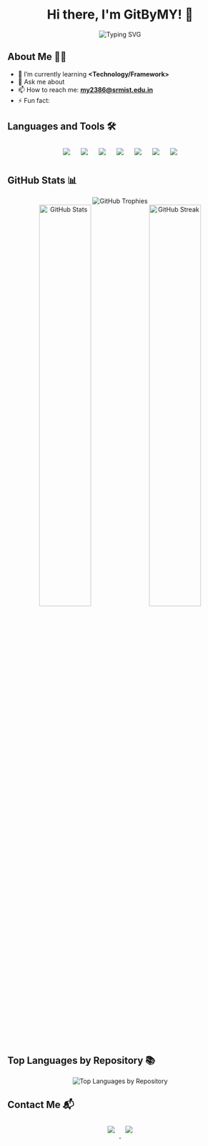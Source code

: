<!-- Header -->
<h1 align="center">Hi there, I'm GitByMY! 👋</h1>

<!-- Introduction -->
<p align="center">
  <img src="https://readme-typing-svg.herokuapp.com?font=Fira+Code&color=4A90E2&size=24&center=true&vCenter=true&width=500&lines=Welcome+to+my+GitHub+Profile!;Manmohan+Yadav+RA2211003011879;Don't+let+my+repositories+kill+you;I+love+coding+and+open+source!" alt="Typing SVG" />
</p>

<!-- About Me -->
## About Me 🧑‍💻

- 🌱 I’m currently learning **<Technology/Framework>**
- 💬 Ask me about **<Your Expertise>**
- 📫 How to reach me: **my2386@srmist.edu.in**
- ⚡ Fun fact: **<Interesting Fact About You>**

<!-- Languages and Tools -->
## Languages and Tools 🛠️

<p align="center">
  <img src="https://img.icons8.com/color/48/000000/python.png" style="margin: 10px;"/>
  <img src="https://img.icons8.com/color/48/000000/c-programming.png" style="margin: 10px;"/>
  <img src="https://img.icons8.com/color/48/000000/c-plus-plus-logo.png" style="margin: 10px;"/>
  <img src="https://img.icons8.com/plasticine/48/000000/bash.png" style="margin: 10px;"/>
  <img src="https://img.icons8.com/color/48/ffffff/heroku.png" style="margin: 10px;"/>
  <img src="https://img.icons8.com/color/48/000000/kali-linux.png" style="margin: 10px;"/>
  <img src="https://img.icons8.com/color/48/000000/java-coffee-cup-logo.png" style="margin: 10px;"/>
</p>

<!-- GitHub Stats -->
## GitHub Stats 📊

<div align="center">
  <!-- GitHub Profile Trophy -->
  <img src="https://github-profile-trophy.vercel.app/?username=GitByMY&theme=blue-green&no-frame=true&row=1&column=6" alt="GitHub Trophies" />
</div>

<div align="center">
  <!-- GitHub Stats -->
  <img src="https://github-readme-stats.vercel.app/api?username=GitByMY&show_icons=true&theme=blue-green" alt="GitHub Stats" width="48%" />
  <!-- GitHub Streak Stats -->
  <img src="https://github-readme-streak-stats.herokuapp.com/?user=GitByMY&theme=blue-green" alt="GitHub Streak" width="48%" />
</div>

<!-- Top Languages by Repository -->
## Top Languages by Repository 📚

<p align="center">
  <img src="https://github-readme-stats.vercel.app/api/top-langs/?username=GitByMY&layout=compact&theme=blue-green" alt="Top Languages by Repository" />
</p>

<!-- Contact Me -->
## Contact Me 📬

<p align="center">
  <a href="https://www.linkedin.com/in/manmohanyadav777/" target="_blank">
    <img src="https://img.icons8.com/color/48/000000/linkedin.png" style="margin: 10px;"/>
  </a>
  <a href="mailto:my2386@srmist.edu.in" target="_blank">
    <img src="https://img.icons8.com/color/48/000000/gmail.png" style="margin: 10px;"/>
  </a>
</p>
